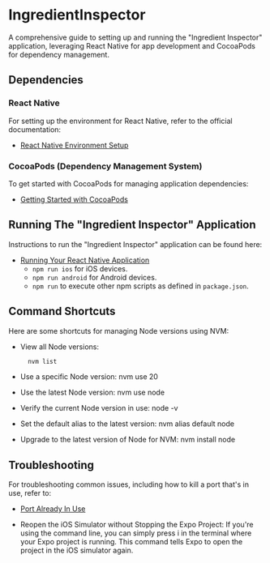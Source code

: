 # **IngredientInspector**

A comprehensive guide to setting up and running the "Ingredient Inspector" application, leveraging React Native for app development and CocoaPods for dependency management.

## Dependencies

### React Native

For setting up the environment for React Native, refer to the official documentation:

- [React Native Environment Setup](https://reactnative.dev/docs/environment-setup?guide=native)

### CocoaPods (Dependency Management System)

To get started with CocoaPods for managing application dependencies:

- [Getting Started with CocoaPods](https://guides.cocoapods.org/using/getting-started.html)

## Running The "Ingredient Inspector" Application

Instructions to run the "Ingredient Inspector" application can be found here:

- [Running Your React Native Application](https://reactnative.dev/docs/environment-setup?guide=native#running-your-react-native-application)
  - `npm run ios` for iOS devices.
  - `npm run android` for Android devices.
  - `npm run` to execute other npm scripts as defined in `package.json`.

## Command Shortcuts

Here are some shortcuts for managing Node versions using NVM:

- View all Node versions:

  ```bash
    nvm list

- Use a specific Node version:
    nvm use 20

- Use the latest Node version:
    nvm use node

- Verify the current Node version in use:
    node -v

- Set the default alias to the latest version:
    nvm alias default node

- Upgrade to the latest version of Node for NVM:
    nvm install node

## Troubleshooting

For troubleshooting common issues, including how to kill a port that's in use, refer to:

- [Port Already In Use](https://reactnative.dev/docs/troubleshooting#port-already-in-use)

- Reopen the iOS Simulator without Stopping the Expo Project:
    If you're using the command line, you can simply press i in the terminal where your Expo project is running. This command tells Expo to open the project in the iOS simulator again.
